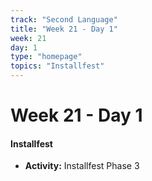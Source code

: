 ```yaml
---
track: "Second Language"
title: "Week 21 - Day 1"
week: 21
day: 1
type: "homepage"
topics: "Installfest"
---
```


# Week 21 - Day 1

#### Installfest

- **Activity:** Installfest Phase 3